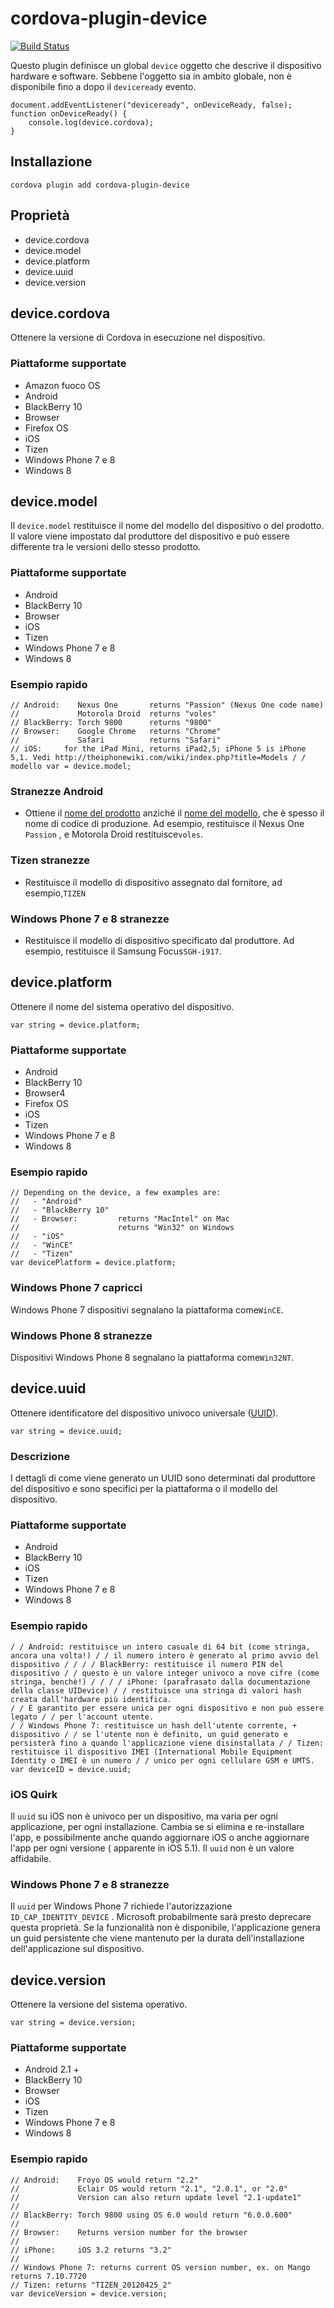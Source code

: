 <!--
# license: Licensed to the Apache Software Foundation (ASF) under one
#         or more contributor license agreements.  See the NOTICE file
#         distributed with this work for additional information
#         regarding copyright ownership.  The ASF licenses this file
#         to you under the Apache License, Version 2.0 (the
#         "License"); you may not use this file except in compliance
#         with the License.  You may obtain a copy of the License at
#
#           http://www.apache.org/licenses/LICENSE-2.0
#
#         Unless required by applicable law or agreed to in writing,
#         software distributed under the License is distributed on an
#         "AS IS" BASIS, WITHOUT WARRANTIES OR CONDITIONS OF ANY
#         KIND, either express or implied.  See the License for the
#         specific language governing permissions and limitations
#         under the License.
-->

# cordova-plugin-device

[![Build Status](https://travis-ci.org/apache/cordova-plugin-device.svg?branch=master)](https://travis-ci.org/apache/cordova-plugin-device)

Questo plugin definisce un global `device` oggetto che descrive il dispositivo hardware e software. Sebbene l'oggetto
sia in ambito globale, non è disponibile fino a dopo il `deviceready` evento.

    document.addEventListener("deviceready", onDeviceReady, false);
    function onDeviceReady() {
        console.log(device.cordova);
    }

## Installazione

    cordova plugin add cordova-plugin-device

## Proprietà

* device.cordova
* device.model
* device.platform
* device.uuid
* device.version

## device.cordova

Ottenere la versione di Cordova in esecuzione nel dispositivo.

### Piattaforme supportate

* Amazon fuoco OS
* Android
* BlackBerry 10
* Browser
* Firefox OS
* iOS
* Tizen
* Windows Phone 7 e 8
* Windows 8

## device.model

Il `device.model` restituisce il nome del modello del dispositivo o del prodotto. Il valore viene impostato dal
produttore del dispositivo e può essere differente tra le versioni dello stesso prodotto.

### Piattaforme supportate

* Android
* BlackBerry 10
* Browser
* iOS
* Tizen
* Windows Phone 7 e 8
* Windows 8

### Esempio rapido

    // Android:    Nexus One       returns "Passion" (Nexus One code name)
    //             Motorola Droid  returns "voles"
    // BlackBerry: Torch 9800      returns "9800"
    // Browser:    Google Chrome   returns "Chrome"
    //             Safari          returns "Safari"
    // iOS:     for the iPad Mini, returns iPad2,5; iPhone 5 is iPhone 5,1. Vedi http://theiphonewiki.com/wiki/index.php?title=Models / / modello var = device.model;

### Stranezze Android

* Ottiene il [nome del prodotto](http://developer.android.com/reference/android/os/Build.html#PRODUCT) anziché
  il [nome del modello](http://developer.android.com/reference/android/os/Build.html#MODEL), che è spesso il nome di
  codice di produzione. Ad esempio, restituisce il Nexus One `Passion` , e Motorola Droid restituisce`voles`.

### Tizen stranezze

* Restituisce il modello di dispositivo assegnato dal fornitore, ad esempio,`TIZEN`

### Windows Phone 7 e 8 stranezze

* Restituisce il modello di dispositivo specificato dal produttore. Ad esempio, restituisce il Samsung Focus`SGH-i917`.

## device.platform

Ottenere il nome del sistema operativo del dispositivo.

    var string = device.platform;

### Piattaforme supportate

* Android
* BlackBerry 10
* Browser4
* Firefox OS
* iOS
* Tizen
* Windows Phone 7 e 8
* Windows 8

### Esempio rapido

    // Depending on the device, a few examples are:
    //   - "Android"
    //   - "BlackBerry 10"
    //   - Browser:         returns "MacIntel" on Mac
    //                      returns "Win32" on Windows
    //   - "iOS"
    //   - "WinCE"
    //   - "Tizen"
    var devicePlatform = device.platform;

### Windows Phone 7 capricci

Windows Phone 7 dispositivi segnalano la piattaforma come`WinCE`.

### Windows Phone 8 stranezze

Dispositivi Windows Phone 8 segnalano la piattaforma come`Win32NT`.

## device.uuid

Ottenere identificatore del dispositivo univoco
universale ([UUID](http://en.wikipedia.org/wiki/Universally_Unique_Identifier)).

    var string = device.uuid;

### Descrizione

I dettagli di come viene generato un UUID sono determinati dal produttore del dispositivo e sono specifici per la
piattaforma o il modello del dispositivo.

### Piattaforme supportate

* Android
* BlackBerry 10
* iOS
* Tizen
* Windows Phone 7 e 8
* Windows 8

### Esempio rapido

    / / Android: restituisce un intero casuale di 64 bit (come stringa, ancora una volta!) / / il numero intero è generato al primo avvio del dispositivo / / / / BlackBerry: restituisce il numero PIN del dispositivo / / questo è un valore integer univoco a nove cifre (come stringa, benchè!) / / / / iPhone: (parafrasato dalla documentazione della classe UIDevice) / / restituisce una stringa di valori hash creata dall'hardware più identifica.
    / / È garantito per essere unica per ogni dispositivo e non può essere legato / / per l'account utente.
    / / Windows Phone 7: restituisce un hash dell'utente corrente, + dispositivo / / se l'utente non è definito, un guid generato e persisterà fino a quando l'applicazione viene disinstallata / / Tizen: restituisce il dispositivo IMEI (International Mobile Equipment Identity o IMEI è un numero / / unico per ogni cellulare GSM e UMTS.
    var deviceID = device.uuid;

### iOS Quirk

Il `uuid` su iOS non è univoco per un dispositivo, ma varia per ogni applicazione, per ogni installazione. Cambia se si
elimina e re-installare l'app, e possibilmente anche quando aggiornare iOS o anche aggiornare l'app per ogni versione (
apparente in iOS 5.1). Il `uuid` non è un valore affidabile.

### Windows Phone 7 e 8 stranezze

Il `uuid` per Windows Phone 7 richiede l'autorizzazione `ID_CAP_IDENTITY_DEVICE` . Microsoft probabilmente sarà presto
deprecare questa proprietà. Se la funzionalità non è disponibile, l'applicazione genera un guid persistente che viene
mantenuto per la durata dell'installazione dell'applicazione sul dispositivo.

## device.version

Ottenere la versione del sistema operativo.

    var string = device.version;

### Piattaforme supportate

* Android 2.1 +
* BlackBerry 10
* Browser
* iOS
* Tizen
* Windows Phone 7 e 8
* Windows 8

### Esempio rapido

    // Android:    Froyo OS would return "2.2"
    //             Eclair OS would return "2.1", "2.0.1", or "2.0"
    //             Version can also return update level "2.1-update1"
    //
    // BlackBerry: Torch 9800 using OS 6.0 would return "6.0.0.600"
    //
    // Browser:    Returns version number for the browser
    //
    // iPhone:     iOS 3.2 returns "3.2"
    //
    // Windows Phone 7: returns current OS version number, ex. on Mango returns 7.10.7720
    // Tizen: returns "TIZEN_20120425_2"
    var deviceVersion = device.version;